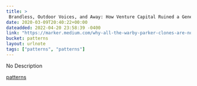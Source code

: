 ```yaml
---
title: > 
 Brandless, Outdoor Voices, and Away: How Venture Capital Ruined a Generation of Direct-to-Consumer Startups | Marker
date: 2020-03-09T20:40:22+00:00
dateadded: 2022-04-20 23:58:39 -0400
link: "https://marker.medium.com/why-all-the-warby-parker-clones-are-now-imploding-44bfcc70a00c"
bucket: patterns
layout: urlnote
tags: ["patterns", "patterns"]
--- 
```

No Description
 <!-- end excerpt --> 
<div class='bucket'><a class='internal-link' href='/buckets/patterns'>patterns</a></div> 
